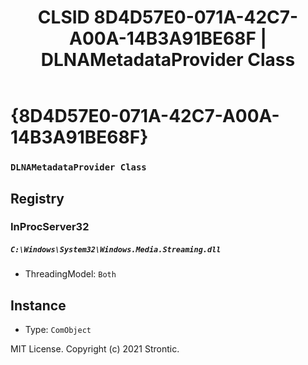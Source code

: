 ﻿---
title: "CLSID 8D4D57E0-071A-42C7-A00A-14B3A91BE68F | DLNAMetadataProvider Class"
excerpt: What is COM-Object CLSID 8D4D57E0-071A-42C7-A00A-14B3A91BE68F?
---

# {8D4D57E0-071A-42C7-A00A-14B3A91BE68F}

### `DLNAMetadataProvider Class`

## Registry


### InProcServer32

##### `C:\Windows\System32\Windows.Media.Streaming.dll`
* ThreadingModel: `Both`

## Instance

* Type: `ComObject`

MIT License. Copyright (c) 2021 Strontic.


